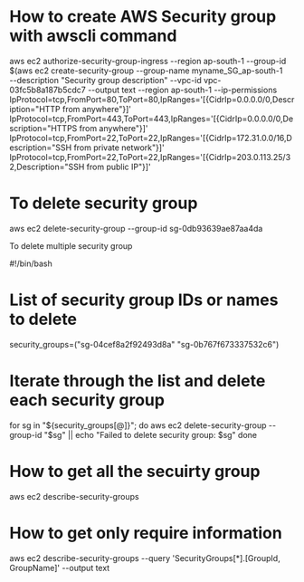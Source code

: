 # How to create AWS Security group with awscli command 

aws ec2 authorize-security-group-ingress --region ap-south-1 --group-id $(aws ec2 create-security-group --group-name myname_SG_ap-south-1  
--description "Security group description" --vpc-id vpc-03fc5b8a187b5cdc7 --output text --region ap-south-1 
--ip-permissions IpProtocol=tcp,FromPort=80,ToPort=80,IpRanges='[{CidrIp=0.0.0.0/0,Description="HTTP from anywhere"}]' 
IpProtocol=tcp,FromPort=443,ToPort=443,IpRanges='[{CidrIp=0.0.0.0/0,Description="HTTPS from anywhere"}]' 
IpProtocol=tcp,FromPort=22,ToPort=22,IpRanges='[{CidrIp=172.31.0.0/16,Description="SSH from private network"}]' 
IpProtocol=tcp,FromPort=22,ToPort=22,IpRanges='[{CidrIp=203.0.113.25/32,Description="SSH from public IP"}]'


# To delete security group 
aws ec2 delete-security-group --group-id sg-0db93639ae87aa4da

To delete multiple security group 

#!/bin/bash

# List of security group IDs or names to delete
security_groups=("sg-04cef8a2f92493d8a" "sg-0b767f673337532c6")

# Iterate through the list and delete each security group
for sg in "${security_groups[@]}"; do
    aws ec2 delete-security-group --group-id "$sg" || echo "Failed to delete security group: $sg"
done




# How to get all the secuirty group 

aws ec2 describe-security-groups

# How to get only require information 

aws ec2 describe-security-groups --query 'SecurityGroups[*].[GroupId, GroupName]' --output text














